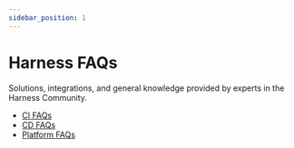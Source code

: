 ```yaml
---
sidebar_position: 1
---
```


# Harness FAQs

Solutions, integrations, and general knowledge provided by experts in the Harness Community.

- [CI FAQs](/docs/category/continuous-integration-faqs)
- [CD FAQs](/docs/category/continuous-delivery-faqs)
- [Platform FAQs](/docs/category/platform-faqs)